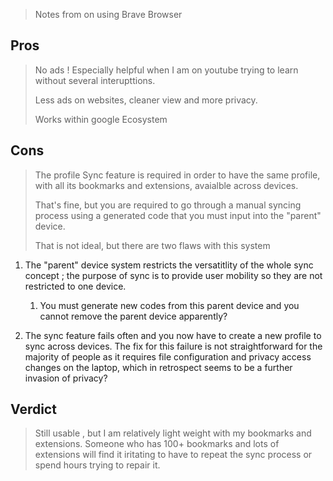> Notes from on using Brave Browser

## Pros

> No ads ! Especially helpful when I am on youtube trying to learn without several interupttions.
> 
>Less ads on websites, cleaner view and more privacy.
>
> Works within google Ecosystem 


## Cons

> The profile Sync feature is required in order to have the same profile, with all its bookmarks and extensions, avaialble across devices. 
> 
>That's fine, but you are required to go through a manual syncing process using a generated code that you must input into the "parent" device. 
> 	
> That is not ideal, but there are two flaws with this system 

1. The "parent" device system restricts the versatitlity of the whole sync concept ; the purpose of sync is to provide user mobility so they are not restricted to one device. 
	1. You must generate new codes from this parent device and you cannot remove the parent device apparently?
	   
2. The sync feature fails often and you now have to create a new profile to sync across devices. The fix for this failure is not straightforward for the majority of people as it requires file configuration and privacy access changes on the laptop, which in retrospect seems to be a further invasion of privacy? 

## Verdict

> Still usable , but I am relatively light weight with my bookmarks and extensions. Someone who has 100+ bookmarks and lots of extensions will find it iritating to have to repeat the sync process or spend hours trying to repair it.

